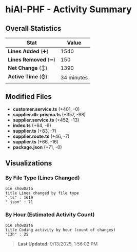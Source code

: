 # hiAI-PHF - Activity Summary 

## Overall Statistics

| Stat                   | Value                                                             |
| ---------------------- | ----------------------------------------------------------------- |
| **Lines Added** (➕)   | 1540                                          |
| **Lines Removed** (➖) | 150                                        |
| **Net Change** (↕)    | 1390                |
| **Active Time** (⌚)   | 34 minutes |


## Modified Files
- **customer.service.ts** (+401, -0)
- **supplier.db-prisma.ts** (+357, -98)
- **supplier.service.ts** (+452, -13)
- **index.ts** (+64, -9)
- **supplier.ts** (+83, -7)
- **supplier.route.ts** (+46, -7)
- **supplier.ts** (+66, -16)
- **package.json** (+71, -0)

## Visualizations

### By File Type (Lines Changed)

```mermaid
pie showData
title Lines changed by file type
".ts" : 1619
".json" : 71
```

### By Hour (Estimated Activity Count)

```mermaid
pie showData
title Coding activity by hour (count of changes)
"13h" : 25
```


> **Last Updated:** 9/13/2025, 1:56:02 PM